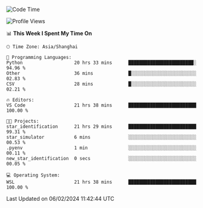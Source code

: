 <!--START_SECTION:waka-->
![Code Time](http://img.shields.io/badge/Code%20Time-1%2C498%20hrs%2015%20mins-blue)

![Profile Views](http://img.shields.io/badge/Profile%20Views-0-blue)

📊 **This Week I Spent My Time On** 

```text
🕑︎ Time Zone: Asia/Shanghai

💬 Programming Languages: 
Python                   20 hrs 33 mins      ████████████████████████░   94.96 % 
Other                    36 mins             █░░░░░░░░░░░░░░░░░░░░░░░░   02.83 % 
CSV                      28 mins             █░░░░░░░░░░░░░░░░░░░░░░░░   02.21 % 

🔥 Editors: 
VS Code                  21 hrs 38 mins      █████████████████████████   100.00 % 

🐱‍💻 Projects: 
star_identification      21 hrs 29 mins      █████████████████████████   99.31 % 
star_simulator           6 mins              ░░░░░░░░░░░░░░░░░░░░░░░░░   00.53 % 
.pyenv                   1 min               ░░░░░░░░░░░░░░░░░░░░░░░░░   00.11 % 
new_star_identification  0 secs              ░░░░░░░░░░░░░░░░░░░░░░░░░   00.05 % 

💻 Operating System: 
WSL                      21 hrs 38 mins      █████████████████████████   100.00 % 
```


 Last Updated on 06/02/2024 11:42:44 UTC
<!--END_SECTION:waka-->